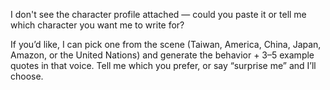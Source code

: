 I don't see the character profile attached — could you paste it or tell me which character you want me to write for?

If you’d like, I can pick one from the scene (Taiwan, America, China, Japan, Amazon, or the United Nations) and generate the behavior + 3–5 example quotes in that voice. Tell me which you prefer, or say “surprise me” and I’ll choose.